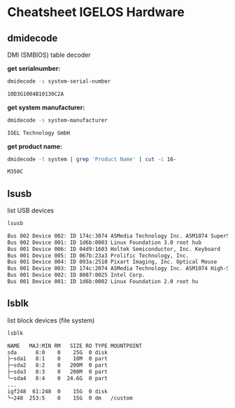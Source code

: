# Cheatsheet IGELOS Hardware

## dmidecode

DMI (SMBIOS) table decoder

**get serialnumber:**

```bash linenums="1"
dmidecode -s system-serial-number
```

```bash linenums="1"
10D3G1004B10130C2A
```

**get system manufacturer:**

```bash linenums="1"
dmidecode -s system-manufacturer
```

```bash linenums="1"
IGEL Technology GmbH
```

**get product name:**

```bash linenums="1"
dmidecode -t system | grep 'Product Name' | cut -c 16-
```

```bash linenums="1"
M350C
```

## lsusb

list USB devices

```bash linenums="1"
lsusb
```

```bash linenums="1"
Bus 002 Device 002: ID 174c:3074 ASMedia Technology Inc. ASM1074 SuperSpeed hub
Bus 002 Device 001: ID 1d6b:0003 Linux Foundation 3.0 root hub
Bus 001 Device 006: ID 04d9:1603 Holtek Semiconductor, Inc. Keyboard
Bus 001 Device 005: ID 067b:23a3 Prolific Technology, Inc.
Bus 001 Device 004: ID 093a:2510 Pixart Imaging, Inc. Optical Mouse
Bus 001 Device 003: ID 174c:2074 ASMedia Technology Inc. ASM1074 High-Speed hub
Bus 001 Device 002: ID 8087:0025 Intel Corp.
Bus 001 Device 001: ID 1d6b:0002 Linux Foundation 2.0 root hu
```

## lsblk

list block devices (file system)

```bash linenums="1"
lsblk
```

```bash linenums="1"
NAME   MAJ:MIN RM   SIZE RO TYPE MOUNTPOINT
sda      8:0    0    25G  0 disk 
├─sda1   8:1    0    10M  0 part 
├─sda2   8:2    0   200M  0 part 
├─sda3   8:3    0   200M  0 part 
└─sda4   8:4    0  24.6G  0 part 
...
igf248  61:248  0    15G  0 disk 
└─248  253:5    0    15G  0 dm   /custom
```
